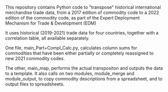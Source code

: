 This repository contains Python code to "transpose" historical international merchandise trade data, from a 2017 edition of 
commodity code to a 2022 edition of the commodity code, as part of the Expert Deployment Mechanism for Trade & Development (EDM)

It uses historical (2019-2021) trade data for four countries, together with a correlation table, all available separately.

One file, main_Part+Compl_Calc.py, calculates column sums for commodities that have been either partially or completely reassigned to new 2021 commodity codes.

The other, main_map, performs the actual transpositon and outputs the data to a template. It also calls on two modules, module_merge and module_output,
to copy commodity descriptions from a spreadsheet, and to output files to spreadsheets.

